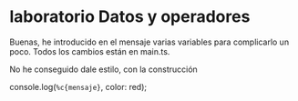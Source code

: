 # laboratorio Datos y operadores

Buenas, he introducido en el mensaje varias variables para complicarlo
un poco. Todos los cambios están en main.ts.

No he conseguido dale estilo, con la construcción

console.log(`%c{mensaje}`, color: red);
